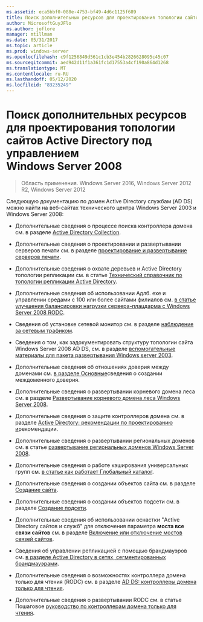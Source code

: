 ```yaml
---
ms.assetid: eca5bbf0-088e-4753-bf49-4d6c1125f689
title: Поиск дополнительных ресурсов для проектирования топологии сайтов Active Directory под управлением Windows Server 2008
author: MicrosoftGuyJFlo
ms.author: joflore
manager: mtillman
ms.date: 05/31/2017
ms.topic: article
ms.prod: windows-server
ms.openlocfilehash: c9f1256849d561c1cb3e454b2826628095c45c07
ms.sourcegitcommit: aed942d11f1a361fc1d17553a4cf190a864d1268
ms.translationtype: MT
ms.contentlocale: ru-RU
ms.lasthandoff: 05/12/2020
ms.locfileid: "83235249"
---
```

# <a name="finding-additional-resources-for-windows-server-2008-active-directory-site-topology-design"></a>Поиск дополнительных ресурсов для проектирования топологии сайтов Active Directory под управлением Windows Server 2008

> Область применения. Windows Server 2016, Windows Server 2012 R2, Windows Server 2012

Следующую документацию по домен Active Directory службам (AD DS) можно найти на веб-сайтах технического центра Windows Server 2003 и Windows Server 2008:

- Дополнительные сведения о процессе поиска контроллера домена см. в разделе [Active Directory Collection](https://docs.microsoft.com/previous-versions/windows/it-pro/windows-server-2003/cc780036(v=ws.10)).

- Дополнительные сведения о проектировании и развертывании серверов печати см. в разделе [проектирование и развертывание серверов печати](https://docs.microsoft.com/previous-versions/windows/it-pro/windows-server-2003/cc785842(v=ws.10)).

- Дополнительные сведения о охвате деревьев и Active Directory топологии репликации см. в статье [Технический справочник по топологии репликации Active Directory](https://docs.microsoft.com/previous-versions/windows/it-pro/windows-server-2003/cc755326(v=ws.10)).

- Дополнительные сведения об использовании Адлб. exe и управлении средами с 100 или более сайтами филиалов см. [в статье улучшения балансировки нагрузки сервера-плацдарма с Windows Server 2008 RODC](https://docs.microsoft.com/previous-versions/windows/it-pro/windows-server-2008-R2-and-2008/dd735927(v%3dws.10)).

- Сведения об установке сетевой монитор см. в разделе [наблюдение за сетевым трафиком](https://docs.microsoft.com/previous-versions/windows/it-pro/windows-server-2003/cc783075(v=ws.10)).

- Сведения о том, как задокументировать структуру топологии сайта Windows Server 2008 AD DS, см. в разделе [вспомогательные материалы для пакета развертывания Windows server 2003](https://microsoft.com/download/details.aspx?id=9608).

- Дополнительные сведения об отношениях доверия между доменами см. [в разделе Основные](https://docs.microsoft.com/previous-versions/windows/it-pro/windows-server-2008-R2-and-2008/cc754538(v=ws.11))сведения о создании междоменного доверия.

- Дополнительные сведения о развертывании корневого домена леса см. в разделе [Развертывание корневого домена леса Windows Server 2008](https://docs.microsoft.com/previous-versions/windows/it-pro/windows-server-2008-R2-and-2008/cc731174(v=ws.10)).

- Дополнительные сведения о защите контроллеров домена см. в разделе [Active Directory: рекомендации по проектированию и](https://social.technet.microsoft.com/wiki/contents/articles/52587.active-directory-design-considerations-and-best-practices.aspx)рекомендации.

- Дополнительные сведения о развертывании региональных доменов см. в статье [развертывание региональных доменов Windows Server 2008](https://docs.microsoft.com/previous-versions/windows/it-pro/windows-server-2008-R2-and-2008/cc755118(v=ws.10)).

- Дополнительные сведения о работе кэширования универсальных групп см. [в статье как работает Глобальный каталог](https://docs.microsoft.com/previous-versions/windows/it-pro/windows-server-2003/cc737410(v=ws.10)).

- Дополнительные сведения о создании объектов сайта см. в разделе [Создание сайта](https://docs.microsoft.com/previous-versions/windows/it-pro/windows-server-2008-R2-and-2008/cc772304(v=ws.11)).

- Дополнительные сведения о создании объектов подсети см. в разделе [Создание подсети](https://docs.microsoft.com/previous-versions/windows/it-pro/windows-server-2008-R2-and-2008/cc770372(v=ws.11)).

- Дополнительные сведения об использовании оснастки "Active Directory сайтов и служб" для отключения параметра **моста все связи сайтов** см. в разделе [Включение или отключение мостов связей сайтов](https://docs.microsoft.com/previous-versions/windows/it-pro/windows-server-2003/cc738789(v=ws.10)).

- Сведения об управлении репликацией с помощью брандмауэров см. [в разделе Active Directory в сетях, сегментированных брандмауэрами](https://microsoft.com/download/details.aspx?familyid=c2ef3846-43f0-4caf-9767-a9166368434e).

- Дополнительные сведения о возможностях контроллера домена только для чтения (RODC) см. в разделе [AD DS: контроллеры домена только для чтения](https://docs.microsoft.com/previous-versions/windows/it-pro/windows-server-2008-R2-and-2008/cc732801(v=ws.10)).

- Дополнительные сведения о развертывании RODC см. в статье Пошаговое [руководство по контроллерам домена только для чтения](https://docs.microsoft.com/previous-versions/windows/it-pro/windows-server-2008-R2-and-2008/cc772234(v=ws.10)).

